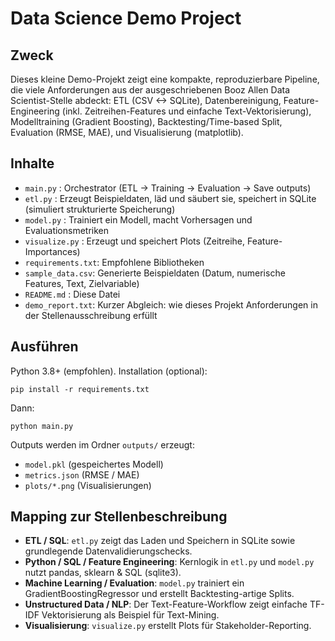 Data Science Demo Project
=========================

Zweck
-----
Dieses kleine Demo-Projekt zeigt eine kompakte, reproduzierbare Pipeline, die viele Anforderungen aus der ausgeschriebenen
Booz Allen Data Scientist-Stelle abdeckt: ETL (CSV <-> SQLite), Datenbereinigung, Feature-Engineering (inkl. Zeitreihen-Features
und einfache Text-Vektorisierung), Modelltraining (Gradient Boosting), Backtesting/Time-based Split, Evaluation (RMSE, MAE),
und Visualisierung (matplotlib).

Inhalte
-------
- `main.py`        : Orchestrator (ETL -> Training -> Evaluation -> Save outputs)
- `etl.py`         : Erzeugt Beispieldaten, läd und säubert sie, speichert in SQLite (simuliert strukturierte Speicherung)
- `model.py`       : Trainiert ein Modell, macht Vorhersagen und Evaluationsmetriken
- `visualize.py`   : Erzeugt und speichert Plots (Zeitreihe, Feature-Importances)
- `requirements.txt`: Empfohlene Bibliotheken
- `sample_data.csv`: Generierte Beispieldaten (Datum, numerische Features, Text, Zielvariable)
- `README.md`      : Diese Datei
- `demo_report.txt`: Kurzer Abgleich: wie dieses Projekt Anforderungen in der Stellenausschreibung erfüllt

Ausführen
--------
Python 3.8+ (empfohlen). Installation (optional):
```
pip install -r requirements.txt
```
Dann:
```
python main.py
```
Outputs werden im Ordner `outputs/` erzeugt:
- `model.pkl` (gespeichertes Modell)
- `metrics.json` (RMSE / MAE)
- `plots/*.png` (Visualisierungen)

Mapping zur Stellenbeschreibung
-------------------------------
- **ETL / SQL**: `etl.py` zeigt das Laden und Speichern in SQLite sowie grundlegende Datenvalidierungschecks.
- **Python / SQL / Feature Engineering**: Kernlogik in `etl.py` und `model.py` nutzt pandas, sklearn & SQL (sqlite3).
- **Machine Learning / Evaluation**: `model.py` trainiert ein GradientBoostingRegressor und erstellt Backtesting-artige Splits.
- **Unstructured Data / NLP**: Der Text-Feature-Workflow zeigt einfache TF-IDF Vektorisierung als Beispiel für Text-Mining.
- **Visualisierung**: `visualize.py` erstellt Plots für Stakeholder-Reporting.

